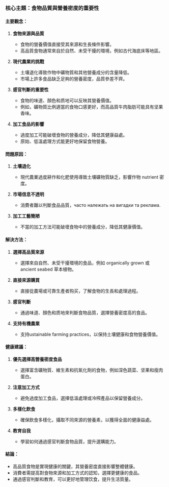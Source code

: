 ### 核心主題：食物品質與營養密度的重要性

#### 主要觀念：
1. **食物來源與品質**  
   - 食物的營養價值直接受其來源和生長條件影響。  
   - 高品質食物通常來自於自然、未受干擾的環境，例如古代海底床等地區。

2. **現代農業的挑戰**  
   - 土壤退化導致作物中礦物質和其他營養成分的含量降低。  
   - 市場上許多食品缺乏足夠的營養密度，品質參差不齊。

3. **感官判斷的重要性**  
   - 食物的味道、顏色和质地可以反映其營養價值。  
   - 例如，礦物質比例適當的食物口感更好，而高品質牛肉脂肪可能具有坚果香味。

4. **加工食品的影響**  
   - 過度加工可能破壞食物的營養成分，降低其健康益處。  
   - 原始、低溫處理方式能更好地保留食物營養。

#### 問題原因：
1. **土壤退化**  
   - 現代農業過度耕作和化肥使用導致土壤礦物質缺乏，影響作物 nutrient 密度。

2. **市場信息不透明**  
   - 消費者難以判斷食品品質，часто належать на вигадки та реклама.

3. **加工工藝簡陋**  
   - 不當的加工方法可能破壞食物中的營養成分，降低其健康價值。

#### 解決方法：
1. **選擇高品質來源**  
   - 選擇來自自然、未受干擾環境的食品，例如 organically grown 或 ancient seabed 草本植物。  

2. **直接來源購買**  
   - 直接從農場或可靠生產者购买，了解食物的生長和處理過程。

3. **感官判斷**  
   - 通過味道、顏色和质地來判斷食物品質，選擇營養密度高的食品。

4. **支持有機農業**  
   - 支持ustainable farming practices，以保持土壤健康和食物營養價值。

#### 健康建議：
1. **優先選擇高營養密度食品**  
   - 選擇富含礦物質、維生素和抗氧化劑的食物，例如深色蔬菜、坚果和瘦肉蛋白。

2. **注意加工方式**  
   - 避免過度加工食品，選擇低溫處理或冷榨產品以保留營養成分。

3. **多樣化飲食**  
   - 確保飲食多樣化，攝取不同來源的營養素，以獲得全面的健康益處。

4. **教育自我**  
   - 學習如何通過感官判斷食物品質，提升選購能力。

#### 結論：
- 高品質食物是實現健康的關鍵，其營養密度直接影響整體健康。  
- 消費者需提高對食物來源和加工方式的認知，選擇更健康的食品。  
- 通過感官判斷和教育，可以更好地管理饮食，提升生活質量。